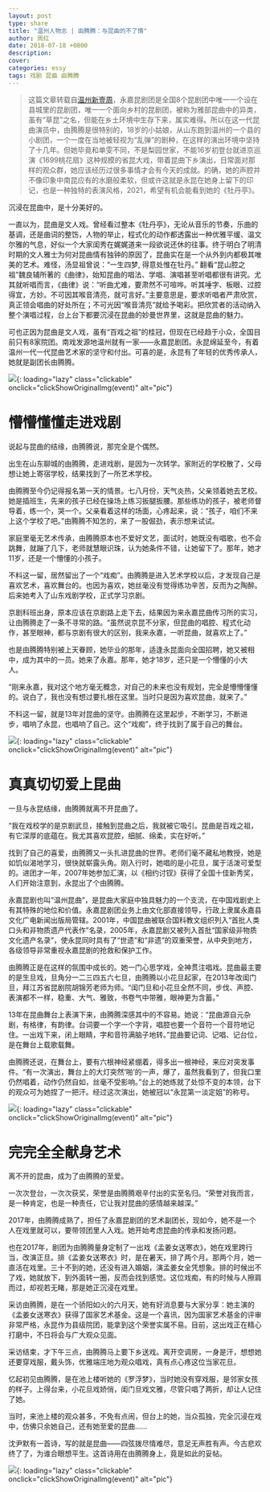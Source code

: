 ```yaml
---
layout: post
type: share
title: "温州人物志 | 由腾腾：与昆曲的不了情"
author: 周红
date: 2018-07-18 +0800
description: 
cover: 
categories: essy
tags: 戏剧 昆曲 由腾腾
---
```


> 这篇文章转载自[温州新壹周](https://mp.weixin.qq.com/s/ebaR-W3PGcE51VUVXfe48g)，永嘉昆剧团是全国8个昆剧团中唯一一个设在县城里的昆剧团，唯一一个面向乡村的昆剧团，被称为雅部昆曲中的异类，虽有“草昆”之名，但能在乡土环境中生存下来，属实难得。所以在这一代昆曲演员中，由腾腾是很特别的，18岁的小姑娘，从山东跑到温州的一个县的小剧团，一个一度在当地被轻视为“乱弹”的剧种，在这样的演出环境中坚持了十几年。但她毕竟和单雯不同，不是梨园世家，不能16岁初登台就进京巡演《1699桃花扇》这种规模的省昆大戏，带着昆曲下乡演出，日常面对那样的观众群，她应该经历过很多事情才会有今天的成就。的确，她的声腔并不像印象中南昆应有的水磨般柔软，但或许这就是永昆在她身上留下的印记，也是一种独特的表演风格，2021，希望有机会能看到她的《牡丹亭》。

沉浸在昆曲中，是十分美好的。

一直以为，昆曲是文人戏。曾经看过整本《牡丹亭》，无论从音乐的节奏，乐曲的基调，还是曲词的整饬，人物的举止，程式化的动作都透露出一种优雅平缓、温文尔雅的气息，好似一个大家闺秀在娓娓道来一段欲说还休的往事。终于明白了明清时期的文人雅士为何对昆曲情有独钟的原因了，昆曲实在是一个从外到内都极其唯美的艺术。难怪，汤显祖曾说：“一生四梦, 得意处惟在牡丹。”
翻看“昆山腔之祖”魏良辅所著的《曲律》，始知昆曲的唱法、学唱、演唱甚至听唱都很有讲究。尤其就听唱而言，《曲律》说：“听曲尤难，要肃然不可喧哗。听其唾字、板眼、过腔得宜，方妙。不可因其喉音清亮，就可言好。”主要意思是，要求听唱者严肃欣赏，真正领会唱曲的好处所在；不可光因“喉音清亮”就给予喝彩。把欣赏者的活动纳入整个演唱过程，台上台下都要沉浸在昆曲的妙曼世界里，这就是昆曲的魅力。

可也正因为昆曲是文人戏，虽有“百戏之祖”的桂冠，但现在已经趋于小众，全国目前只有8家院团。南戏发源地温州就有一家——永嘉昆剧团。永昆绵延至今，有着温州一代一代昆曲艺术家的坚守和付出。可喜的是，永昆有了年轻的优秀传承人，她就是副团长由腾腾。

![](https://apqx.oss-cn-hangzhou.aliyuncs.com/blog/share_20180718/youtengteng_01.webp){: loading="lazy" class="clickable" onclick="clickShowOriginalImg(event)" alt="pic"}

# 懵懵懂懂走进戏剧

说起与昆曲的结缘，由腾腾说，那完全是个偶然。

出生在山东聊城的由腾腾，走进戏剧，是因为一次转学。家附近的学校散了，父母想让她上寄宿学校，结果找到了一所艺术学校。

由腾腾至今仍记得报名第一天的情景。七八月份，天气炎热，父亲领着她去艺校。她是插班生，先来的孩子已经在操场上练习扳腿扳腰。那些练功的孩子，被老师督导着，练一个，哭一个。父亲看着这样的场面，心疼起来，说：“孩子，咱们不来上这个学校了吧。”由腾腾不知怎的，来了一股倔劲，表示想来试试。

家庭里毫无艺术传承，由腾腾原本也不爱好文艺，面试时，她既没有唱歌，也不会跳舞，就蹦了几下，老师就慧眼识珠，认为她条件不错，让她留下了。那年，她才11岁，还是一个懵懂的小孩子。

不料这一留，居然留出了一个“戏痴”。由腾腾是进入艺术学校以后，才发现自己是喜欢艺术，喜欢舞台的。也因为喜欢，她丝毫没有觉得练功辛苦，反而为之陶醉。后来她考入了山东戏剧学校，正式学习京剧。

京剧科班出身，原本应该在京剧路上走下去，结果因为来永嘉昆曲传习所的实习，让由腾腾走了一条不寻常的路。“虽然说京昆不分家，但昆曲的唱腔、程式化动作，甚至眼神，都与京剧有很大的区别，我来永嘉，一听昆曲，就喜欢上了。”

也是由腾腾特别被上天眷顾，她毕业的那年，适逢永昆面向全国招聘，她又被相中，成为其中的一员。她来了永嘉。那年，她才18岁，还只是一个懵懂的小大人。

“刚来永嘉，我对这个地方毫无概念，对自己的未来也没有规划，完全是懵懵懂懂的。说白了，我也没有想过要扎根在这里。当时只是因为喜欢昆曲，就来了。”

不料这一留，就是13年对昆曲的坚守。由腾腾在这里起步，不断学习，不断进步，唱响了永昆，也唱响了自己。这个“戏痴”，终于找到了属于自己的舞台。

![](https://apqx.oss-cn-hangzhou.aliyuncs.com/blog/share_20180718/youtengteng_02.webp){: loading="lazy" class="clickable" onclick="clickShowOriginalImg(event)" alt="pic"}

# 真真切切爱上昆曲

一旦与永昆结缘，由腾腾就离不开昆曲了。

“我在戏校学的是京剧武旦，接触到昆曲之后，我就被它吸引。昆曲是百戏之祖，有它深厚的底蕴在。我尤其喜欢昆腔，细腻、绵柔，实在好听。”

找到了自己的喜爱，由腾腾又一头扎进昆曲的世界。老师们毫不藏私地教授，她是如饥似渴地学习，很快就崭露头角。刚入行时，她唱的是小花旦，属于活泼可爱型的。进团才一年，2007年她参加汇演，以《相约讨钗》获得了全国十佳新秀奖，人们开始注意到，永昆出了个由腾腾。

永嘉昆剧也叫“温州昆曲”，是昆曲大家庭中独具魅力的一个支流，在中国戏剧史上有其特殊的地位和价值。永嘉昆剧团业务上由文化部直接领导，行政上隶属永嘉县文化广电新闻出版局管辖。2001年，中国昆曲被联合国科教文组织列入“首批人类口头和非物质遗产代表作”名录，2005年，永嘉昆剧又被列入首批“国家级非物质文化遗产名录”，使永昆同时具有了“世遗”和“非遗”的双重荣誉，从中央到地方，各级领导非常重视永嘉昆剧的抢救和保护工作。

由腾腾正是在这样的氛围中成长的。她一门心思学戏，全神贯注唱戏。昆曲最主要的是生旦戏，旦角分一二三四五六七旦，由腾腾以小花旦起家，在2013年改闺门旦，拜江苏省昆剧院胡锦芳老师为师。“闺门旦和小花旦全然不同，步伐、声腔、表演都不一样，稳重、大气、雅致，书卷气中带雅，眼神更为含蓄。”

13年在昆曲舞台上表演下来，由腾腾深感其中的不容易。她说：“昆曲源自元杂剧，有格律，有韵律。台词要一个字一个字背，唱腔也要一个音符一个音符地记住。一出戏下来，闭上眼睛，字和音符满脑子地转。”昆曲要记词、记唱、记台位，是在舞台上载歌载舞。

由腾腾还说，在舞台上，要有六根神经紧绷着，得多出一根神经，来应对突发事件。“有一次演出，舞台上的大灯突然‘啪’的一声，爆了，虽然我看到了，但我口里仍然唱着，动作仍然自如，丝毫不受影响。”台上的她练就了处惊不变的本领，台下的观众可为她捏了一把汗。经过这次演出，她被冠以“永昆第一淡定姐”的称号。

![](https://apqx.oss-cn-hangzhou.aliyuncs.com/blog/share_20180718/youtengteng_03.webp){: loading="lazy" class="clickable" onclick="clickShowOriginalImg(event)" alt="pic"}

# 完完全全献身艺术

离不开的昆曲，成为了由腾腾的至爱。

一次次登台，一次次获奖，荣誉是由腾腾艰辛付出的实至名归。“荣誉对我而言，是一种肯定，也是一种责任，它让我对昆曲的感情越来越深。”

2017年，由腾腾成熟了，担任了永嘉昆剧团的艺术副团长，现如今，她不是一个人在戏里就可以，要带领团里人入戏。她开始考虑昆曲的传承和发扬问题。

也在2017年，剧团为由腾腾量身定制了一出戏《孟姜女送寒衣》，她在戏里跨行当，改演正旦。排《孟姜女送寒衣》时，是在暑天，排了两个月。那两个月，她一直活在戏里。三十不到的她，还没有进入婚姻，演孟姜女全凭想象。排的时候出不了戏，她就放下，到外面转一圈，反而会找到感觉。这位戏痴，有的时候与人擦肩而过，却视若无睹，那是她正沉浸在戏里。

采访由腾腾，是在一个骄阳如火的六月天，她有好消息要与大家分享：她主演的《孟姜女送寒衣》获得了国家艺术基金。这是一个喜讯，因为国家艺术基金的评审非常严格，永昆作为县级院团，能拿到这个荣誉实属不易。目前，这出戏正在精心打磨中，不日将会与广大观众见面。

采访结束，才下午三点，由腾腾马上要下乡送戏。离开空调房，一身是汗，想想她还要穿戏服，戴头饰，优雅端庄地为观众唱戏，真有点心疼这位当家花旦。

忆起初见由腾腾，是在池上楼听她的《罗浮梦》，当时她没有穿戏服，是邻家女孩的样子。上得台来，小花旦戏娇俏，闺门旦戏文雅，尽管只唱了两折，却让人记住了她。

当时，来池上楼的观众甚多，不免有点闹，但台上的她，当众孤独，完全沉浸在戏中，仿佛只余她自己，还有她至爱的昆曲……

沈尹默有一首诗，写的就是昆曲——四弦拨尽情难尽，意足无声胜有声。今古悲欢终了了，为谁合眼想平生。这首诗用在由腾腾身上，竟是如此的妥帖。

![](https://apqx.oss-cn-hangzhou.aliyuncs.com/blog/share_20180718/youtengteng_04.webp){: loading="lazy" class="clickable" onclick="clickShowOriginalImg(event)" alt="pic"}